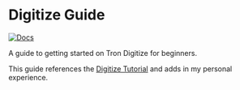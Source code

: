 # Digitize Guide

[![Docs](https://github.com/alexjbuck/digitize-guide/actions/workflows/Docs.yml/badge.svg)](https://alexjbuck.github.io/digitize-guide)

A guide to getting started on Tron Digitize for beginners.

This guide references the [Digitize Tutorial](https://confluence.il2.dso.mil/display/puckboardhelp/Common+API%3A+How+to+use+your+Scratch+Space+in+a+Digitize+Application) and adds in my personal experience.
